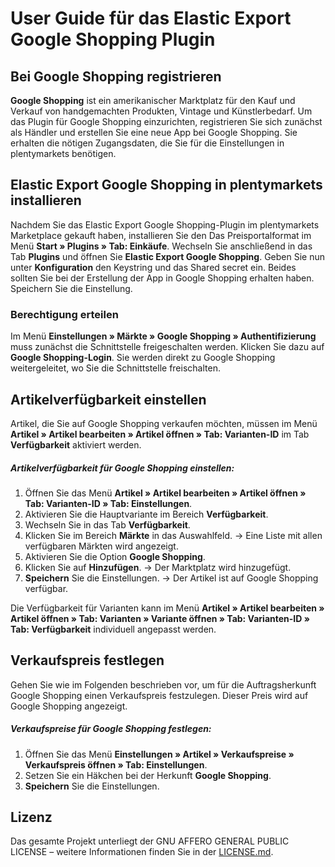
# User Guide für das Elastic Export Google Shopping Plugin

<div class="container-toc"></div>

## Bei Google Shopping registrieren

**Google Shopping** ist ein amerikanischer Marktplatz für den Kauf und Verkauf von handgemachten Produkten, Vintage und Künstlerbedarf. Um das Plugin für Google Shopping einzurichten, registrieren Sie sich zunächst als Händler und erstellen Sie eine neue App bei Google Shopping. Sie erhalten die nötigen Zugangsdaten, die Sie für die Einstellungen in plentymarkets benötigen.

## Elastic Export Google Shopping in plentymarkets installieren

Nachdem Sie das Elastic Export Google Shopping-Plugin im plentymarkets Marketplace gekauft haben, installieren Sie den Das Preisportalformat im Menü **Start » Plugins » Tab: Einkäufe**. Wechseln Sie anschließend in das Tab **Plugins** und öffnen Sie **Elastic Export Google Shopping**. Geben Sie nun unter **Konfiguration** den Keystring und das Shared secret ein. Beides sollten Sie bei der Erstellung der App in Google Shopping erhalten haben. Speichern Sie die Einstellung.

### Berechtigung erteilen

Im Menü **Einstellungen » Märkte » Google Shopping » Authentifizierung** muss zunächst die Schnittstelle freigeschalten werden. Klicken Sie dazu auf **Google Shopping-Login**. Sie werden direkt zu Google Shopping weitergeleitet, wo Sie die Schnittstelle freischalten.

## Artikelverfügbarkeit einstellen

Artikel, die Sie auf Google Shopping verkaufen möchten, müssen im Menü **Artikel » Artikel bearbeiten » Artikel öffnen » Tab: Varianten-ID** im Tab **Verfügbarkeit** aktiviert werden.

##### Artikelverfügbarkeit für Google Shopping einstellen:

1. Öffnen Sie das Menü **Artikel » Artikel bearbeiten » Artikel öffnen » Tab: Varianten-ID » Tab: Einstellungen**.
2. Aktivieren Sie die Hauptvariante im Bereich **Verfügbarkeit**.
3. Wechseln Sie in das Tab **Verfügbarkeit**.
4. Klicken Sie im Bereich **Märkte** in das Auswahlfeld.
    → Eine Liste mit allen verfügbaren Märkten wird angezeigt.
5. Aktivieren Sie die Option **Google Shopping**.
6. Klicken Sie auf **Hinzufügen**.
    → Der Marktplatz wird hinzugefügt.
7. **Speichern** Sie die Einstellungen.
    → Der Artikel ist auf Google Shopping verfügbar.

Die Verfügbarkeit für Varianten kann im Menü **Artikel » Artikel bearbeiten » Artikel öffnen » Tab: Varianten » Variante öffnen » Tab: Varianten-ID » Tab: Verfügbarkeit** individuell angepasst werden.

## Verkaufspreis festlegen

Gehen Sie wie im Folgenden beschrieben vor, um für die Auftragsherkunft Google Shopping einen Verkaufspreis festzulegen. Dieser Preis wird auf Google Shopping angezeigt. 

##### Verkaufspreise für Google Shopping festlegen:

1. Öffnen Sie das Menü **Einstellungen » Artikel » Verkaufspreise » Verkaufspreis öffnen » Tab: Einstellungen**.
2. Setzen Sie ein Häkchen bei der Herkunft **Google Shopping**.
3. **Speichern** Sie die Einstellungen.

## Lizenz

Das gesamte Projekt unterliegt der GNU AFFERO GENERAL PUBLIC LICENSE – weitere Informationen finden Sie in der [LICENSE.md](https://github.com/plentymarkets/plugin-elastic-export-google-shopping/blob/master/LICENSE.md).
